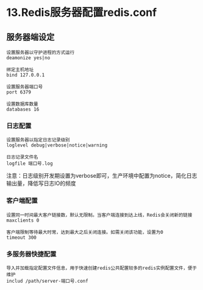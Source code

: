# 13.Redis服务器配置redis.conf
## 服务器端设定
```shell
设置服务器以守护进程的方式运行
deamonize yes|no

绑定主机地址
bind 127.0.0.1

设置服务器端口号
port 6379

设置数据库数量
databases 16
```
### 日志配置
```shell
设置服务器以指定日志记录级别
loglevel debug|verbose|notice|warning

日志记录文件名
logfile 端口号.log
```
注意：日志级别开发期设置为verbose即可，生产环境中配置为notice，简化日志输出量，降低写日志IO的频度

### 客户端配置
```shell
设置同一时间最大客户链接数，默认无限制。当客户端连接到达上线，Redis会关闭新的链接
maxclients 0

客户端限制等待最大时常，达到最大之后关闭连接。如需关闭该功能，设置为0
timeout 300
```
### 多服务器快捷配置
```shell
导入并加载指定配置文件信息，用于快速创建redis公共配置较多的redis实例配置文件，便于维护
includ /path/server-端口号.conf
```
